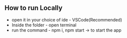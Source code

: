 ## How to run Locally
- open it in your choice of ide - VSCode(Recommended)
- Inside the folder - open terminal
- run the command - npm i, npm start -> to start the app
